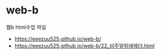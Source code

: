 # web-b
웹b html수업 파일


- https://eeezuu525.github.io/web-b/
- https://eeezuu525.github.io/web-b/22_비주얼위에헤더.html
